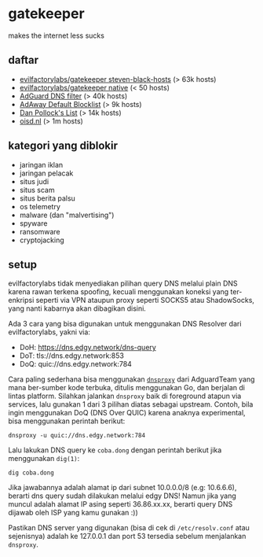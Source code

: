 # gatekeeper

makes the internet less sucks

## daftar

- [evilfactorylabs/gatekeeper steven-black-hosts](https://raw.githubusercontent.com/evilfactorylabs/gatekeeper/main/steven-black-hosts/alternates/fakenews-gambling/hosts) (> 63k hosts)
- [evilfactorylabs/gatekeeper native](https://raw.githubusercontent.com/evilfactorylabs/gatekeeper/main/native.txt) (< 50 hosts)
- [AdGuard DNS filter](https://adguardteam.github.io/AdGuardSDNSFilter/Filters/filter.txt) (> 40k hosts)
- [AdAway Default Blocklist](https://adaway.org/hosts.txt) (> 9k hosts)
- [Dan Pollock's List](https://someonewhocares.org/hosts/zero/hosts) (> 14k hosts)
- [oisd.nl](https://dbl.oisd.nl) (> 1m hosts)

## kategori yang diblokir

- jaringan iklan
- jaringan pelacak
- situs judi
- situs scam
- situs berita palsu
- os telemetry
- malware (dan "malvertising")
- spyware
- ransomware
- cryptojacking

## setup

evilfactorylabs tidak menyediakan pilihan query DNS melalui plain DNS karena rawan terkena spoofing, kecuali menggunakan koneksi
yang ter-enkripsi seperti via VPN ataupun proxy seperti SOCKS5 atau ShadowSocks, yang nanti kabarnya akan dibagikan disini.

Ada 3 cara yang bisa digunakan untuk menggunakan DNS Resolver dari evilfactorylabs, yakni via:

- DoH: https://dns.edgy.network/dns-query
- DoT: tls://dns.edgy.network:853
- DoQ: quic://dns.edgy.network:784

Cara paling sederhana bisa menggunakan [`dnsproxy`](https://github.com/AdguardTeam/dnsproxy) dari AdguardTeam yang mana ber-sumber kode terbuka, ditulis menggunakan Go, dan berjalan di lintas platform. Silahkan jalankan `dnsproxy` baik di foreground atapun via services, lalu gunakan 1 dari 3 pilihan diatas sebagai upstream. Contoh, bila ingin menggunakan DoQ (DNS Over QUIC) karena anaknya experimental, bisa menggunakan perintah berikut:

```
dnsproxy -u quic://dns.edgy.network:784
```

Lalu lakukan DNS query ke `coba.dong` dengan perintah berikut jika menggunakan `dig(1)`:

```
dig coba.dong
```

Jika jawabannya adalah alamat ip dari subnet 10.0.0.0/8 (e.g: 10.6.6.6), berarti dns query sudah dilakukan melalui edgy DNS! Namun jika yang muncul adalah alamat IP asing seperti 36.86.xx.xx, berarti query DNS dijawab oleh ISP yang kamu gunakan :))

Pastikan DNS server yang digunakan (bisa di cek di `/etc/resolv.conf` atau sejenisnya) adalah ke 127.0.0.1 dan port 53 tersedia sebelum menjalankan `dnsproxy`.
